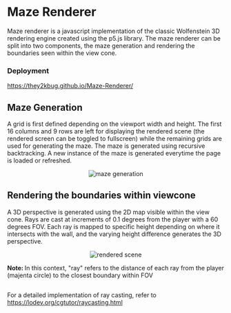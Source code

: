 # Maze Renderer

Maze renderer is a javascript implementation of the classic Wolfenstein 3D rendering engine created using the p5.js library. The maze renderer can be split into two components, the maze generation and rendering the boundaries seen within the view cone.

### Deployment

https://they2kbug.github.io/Maze-Renderer/

## Maze Generation

A grid is first defined depending on the viewport width and height. The first 16 columns and 9 rows are left for displaying the rendered scene (the rendered screen can be toggled to fullscreen) while the remaining grids are used for generating the maze. The maze is generated using recursive backtracking. A new instance of the maze is generated everytime the page is loaded or refreshed.

<div align="center"> 
  <img src="https://user-images.githubusercontent.com/76219678/164594853-4e5519e5-b77e-4b70-bc3b-726c70f9a3fc.gif" alt="maze generation">
</div>

## Rendering the boundaries within viewcone

A 3D perspective is generated using the 2D map visible within the view cone. Rays are cast at increments of 0.1 degrees from the player with a 60 degrees FOV.
Each ray is mapped to specific height depending on where it intersects with the wall, and the varying height difference generates the 3D perspective.

<div align="center"> 
  <img src="https://user-images.githubusercontent.com/76219678/178500131-dfd830e0-8406-4c4e-a8a6-4c0476ce05ac.gif" alt="rendered scene">
</div>

<b> Note: </b> In this context, "ray" refers to the distance  of each ray from the player (majenta circle) to the closest boundary within FOV

##

For a detailed implementation of ray casting, refer to https://lodev.org/cgtutor/raycasting.html
